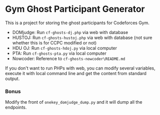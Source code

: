 # Gym Ghost Participant Generator

This is a project for storing the ghost participants for Codeforces Gym.

- DOMjudge: Run `cf-ghosts-dj.php` via web with database
- HUSTOJ: Run `cf-ghosts-hustoj.php` via web with database (not sure whether this is for CCPC modified or not)
- HDU OJ: Run `cf-ghosts-hdoj.py` via local computer
- PTA: Run `cf-ghosts-pta.py` via local computer
- Nowcoder: Reference to `cf-ghosts-nowcoder\README.md`

If you don't want to run PHPs with web, you can modify several variables, execute it with local command line and get the content from standard output.

### Bonus

Modify the front of `onekey_domjudge_dump.py` and it will dump all the endpoints.